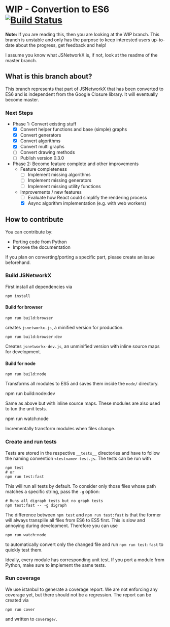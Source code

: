 # WIP - Convertion to ES6 [![Build Status](https://travis-ci.org/fkling/JSNetworkX.svg?branch=es6_WIP)](https://travis-ci.org/fkling/JSNetworkX)

**Note:** If you are reading this, then you are looking at the WIP branch. This
branch is unstable and only has the purpose to keep interested users up-to-date
about the progress, get feedback and help!

I assume you know what JSNetworkX is, if not, look at the readme of the master
branch.

## What is this branch about?

This branch represents that part of JSNetworkX that has been converted to ES6 and
is independent from the Google Closure library.
It will eventually become master.

### Next Steps

- Phase 1: Convert existing stuff
  - [x] Convert helper functions and base (simple) graphs
  - [x] Convert generators
  - [x] Convert algorithms
  - [x] Convert multi graphs
  - [ ] Convert drawing methods
  - [ ] Publish version 0.3.0

- Phase 2: Become feature complete and other improvements
  - Feature completeness
    - [ ] Implement missing algorithms
    - [ ] Implement missing generators
    - [ ] Implement missing utility functions
  - Improvements / new features
    - [ ] Evaluate how React could simplify the rendering process
    - [x] Async algorithm implementation (e.g. with web workers)

## How to contribute

You can contribute by:

- Porting code from Python
- Improve the documentation

If you plan on converting/porting a specific part, please create an issue beforehand.

### Build JSNetworkX

First install all dependencies via

    npm install

#### Build for browser

    npm run build:browser

creates `jsnetworkx.js`,  a minified version for production.

    npm run build:browser:dev

Creates `jsnetworkx-dev.js`, an unminified version with inline source maps for
development.

#### Build for node

    npm run build:node

Transforms all modules to ES5 and saves them inside the `node/` directory.

   npm run build:node:dev

Same as above but with inline source maps. These modules are also used to tun the unit tests.

   npm run watch:node

Incrementally transform modules when files change.

### Create and run tests

Tests are stored in the respective `__tests__` directories and have to follow
the naming convention `<testname>-test.js`. The tests can be run with

    npm test
    # or
    npm run test:fast

This will run all tests by default. To consider only those files whose path
matches a specific string, pass the `-g` option:

    # Runs all digraph tests but no graph tests
    npm test:fast -- -g digraph

The difference between `npm test` and `npm run test:fast` is that the former
will always transplile all files from ES6 to ES5 first. This is slow and
annoying during development. Therefore you can use

    npm run watch:node

to automatically convert only the changed file and run `npm run test:fast` to
quickly test them.

Ideally, every module has corresponding unit test. If you port a module from Python, make sure to implement the same tests.

### Run coverage

We use istanbul to generate a coverage report. We are not enforcing any coverage
yet, but there should not be a regression. The report can be created via

    npm run cover

and written to `coverage/`.
